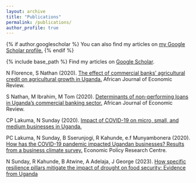 ```yaml
---
layout: archive
title: "Publications"
permalink: /publications/
author_profile: true
---
```


{% if author.googlescholar %}
  You can also find my articles on <u><a href="{{author.googlescholar}}">my Google Scholar profile</a>.</u>
{% endif %}

{% include base_path %}
Find my articles on [Google Scholar][google_scholar].



N Florence, S Nathan (2020). [The effect of commercial banks’ agricultural credit on agricultural growth in Uganda.][credit_blog] African Journal of Economic Review.

S Nathan, M Ibrahim, M Tom (2020). [Determinants of non-performing loans in Uganda’s commercial banking sector.][loans_blog] African Journal of Economic Review.

CP Lakuma, N Sunday (2020). [Impact of COVID-19 on micro, small, and medium businesses in Uganda.][covid_blog]

PC Lakuma, N Sunday, B Sserunjogi, R Kahunde, e.f Munyambonera (2020). [How has the COVID-19 pandemic impacted Ugandan businesses? Results from a business climate survey.][covid_19] Economic Policy Research Centre.

N Sunday, R Kahunde, B Atwine, A Adelaja, J George (2023). [How specific resilience pillars mitigate the impact of drought on food security: Evidence from Uganda][drought_blog]


[credit_blog]: https://www.ajol.info/index.php/ajer/article/view/192203
[loans_blog]: https://www.ajol.info/index.php/ajer/article/view/192192
[covid_blog]: https://policycommons.net/artifacts/4139952/impact-of-covid-19-on-micro-small-and-medium-businesses-in-uganda/4948149/ 
[covid_19]: https://www.voced.edu.au/content/ngv:86700
[drought_blog]: https://link.springer.com/article/10.1007/s12571-022-01313-9
[google_scholar]: https://scholar.google.com/citations?user=Ma4dAkQAAAAJ&hl=en